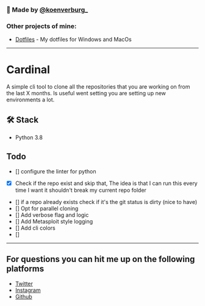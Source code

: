 ### 👋 Made by [@koenverburg_](https://twitter.com/koenverburg_)

### Other projects of mine:

- [Dotfiles](https://github.com/koenverburg/dotfiles) - My dotfiles for Windows and MacOs

---

# Cardinal
A simple cli tool to clone all the repositories that you are working on from the last X months.
Is useful went setting you are setting up new environments a lot.

## 🛠️ Stack

- Python 3.8

## Todo
- [] configure the linter for python
- [x] Check if the repo exist and skip that, The idea is that I can run this every time I want it shouldn't break my current repo folder
- [] if a repo already exists check if it's the git status is dirty (nice to have)
- [] Opt for parallel cloning
- [] Add verbose flag and logic
- [] Add Metasploit style logging
- [] Add cli colors
- []

---

## For questions you can hit me up on the following platforms

- [Twitter](https://twitter.com/koenverburg_)
- [Instagram](https://www.instagram.com/koenverburg_/)
- [Github](https://github.com/koenverburg)
